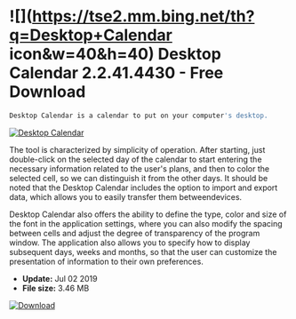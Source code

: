 # ![](https://tse2.mm.bing.net/th?q=Desktop+Calendar icon&w=40&h=40) Desktop Calendar 2.2.41.4430 - Free Download

```sh
Desktop Calendar is a calendar to put on your computer's desktop.
```
[![Desktop Calendar](https://gallery.dpcdn.pl/imgc/Tools/75487/g_-_420x350_1.5_-_x20170427224842_0.jpg)](https://softexe.net/win/business/calendars/desktop-calendar:aRhd.html)

The tool is characterized by simplicity of operation. After starting, just double-click on the selected day of the calendar to start entering the necessary information related to the user's plans, and then to color the selected cell, so we can distinguish it from the other days. It should be noted that the Desktop Calendar includes the option to import and export data, which allows you to easily transfer them betweendevices. 
 
 Desktop Calendar also offers the ability to define the type, color and size of the font in the application settings, where you can also modify the spacing between cells and adjust the degree of transparency of the program window. The application also allows you to specify how to display subsequent days, weeks and months, so that the user can customize the presentation of information to their own preferences.


- **Update:** Jul 02 2019
- **File size:** 3.46 MB

[![Download](https://cdn.softexe.net/static/img/download.png)](https://softexe.net/win/business/calendars/desktop-calendar:aRhd.html)

